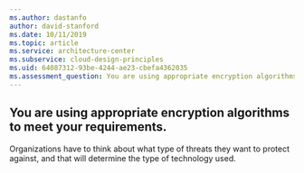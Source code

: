 ```yaml
---
ms.author: dastanfo
author: david-stanford
ms.date: 10/11/2019
ms.topic: article
ms.service: architecture-center
ms.subservice: cloud-design-principles
ms.uid: 64087312-93be-4244-ae23-cbefa4362035
ms.assessment_question: You are using appropriate encryption algorithms to meet your requirements.
---
```

## You are using appropriate encryption algorithms to meet your requirements.

Organizations have to think about what type of threats they want to protect against, and that will determine the type of technology used.
